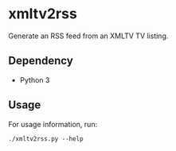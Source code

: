 # xmltv2rss

Generate an RSS feed from an XMLTV TV listing.


## Dependency

- Python 3


## Usage

For usage information, run:

    ./xmltv2rss.py --help

